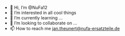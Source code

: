 - 👋 Hi, I’m @NuFa12
- 👀 I’m interested in all cool things
- 🌱 I’m currently learning ...
- 💞️ I’m looking to collaborate on ...
- 📫 How to reach me jan.theunert@nufa-ersatzteile.de

<!---
NuFa12/NuFa12 is a ✨ special ✨ repository because its `README.md` (this file) appears on your GitHub profile.
You can click the Preview link to take a look at your changes.
--->
